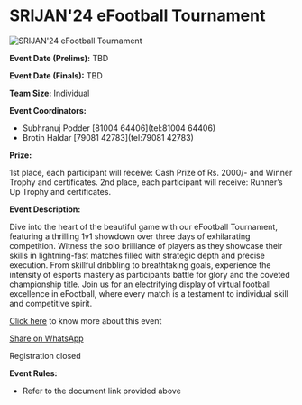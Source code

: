 # SRIJAN'24 eFootball Tournament

![SRIJAN'24 eFootball Tournament](https://srijanju.in/images/events/eFootball.png)

**Event Date (Prelims):** TBD

**Event Date (Finals):** TBD

**Team Size:** Individual

**Event Coordinators:**

- Subhranuj Podder [81004 64406](tel:81004 64406)
- Brotin Haldar [79081 42783](tel:79081 42783)

**Prize:**

1st place, each participant will receive: Cash Prize of Rs. 2000/- and Winner Trophy and certificates.
2nd place, each participant will receive: Runner’s Up Trophy and certificates.

**Event Description:**

Dive into the heart of the beautiful game with our eFootball Tournament, featuring a thrilling 1v1 showdown over three days of exhilarating competition. Witness the solo brilliance of players as they showcase their skills in lightning-fast matches filled with strategic depth and precise execution. From skillful dribbling to breathtaking goals, experience the intensity of esports mastery as participants battle for glory and the coveted championship title. Join us for an electrifying display of virtual football excellence in eFootball, where every match is a testament to individual skill and competitive spirit.

[Click here](https://drive.google.com/file/d/1B72J0XPHkT4m566Bub2RvO0dGhKqOCHC/view?usp=sharing) to know more about this event

[Share on WhatsApp](https://wa.me/?text=Check%20out%20this%20event%3A%20SRIJAN%2724%20eFootball%20Tournament%0A%0A%20Dive%20into%20the%20heart%20of%20the%20beautiful%20game%20with%20our%20eFootball%20Tournament%2C%20featuring%20a%20thrilling%201v1%20showdown%20over%20three%20days%20of%20exhilarating%20competition.%20Witness%20the%20solo%20brilliance%20of%20players%20as%20they%20showcase%20their%20skills%20in%20lightning-fast%20matches%20filled%20with%20strategic%20depth%20and%20precise%20execution.%20From%20skillful%20dribbling%20to%20breathtaking%20goals%2C%20experience%20the%20intensity%20of%20esports%20mastery%20as%20participants%20battle%20for%20glory%20and%20the%20coveted%20championship%20title.%20Join%20us%20for%20an%20electrifying%20display%20of%20virtual%20football%20excellence%20in%20eFootball%2C%20where%20every%20match%20is%20a%20testament%20to%20individual%20skill%20and%20competitive%20spirit.%0A%0AHead%20over%20to%3A%20https%3A%2F%2Fsrijanju.in%2Fevents%2Fefootball-tournament%20for%20exploring%20it!)

Registration closed

**Event Rules:**

- Refer to the document link provided above